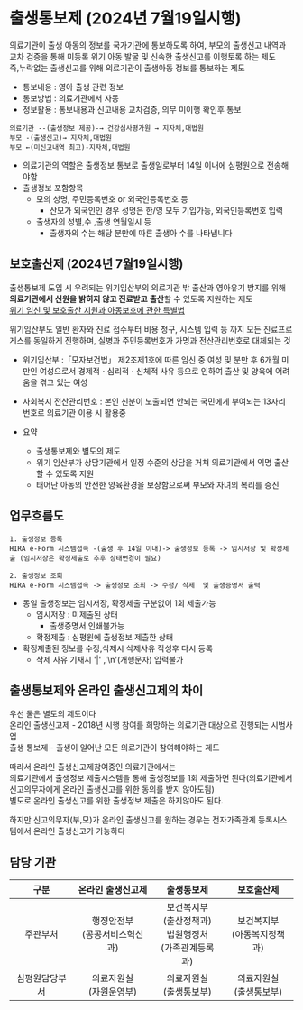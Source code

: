 # 출생통보제 (2024년 7월19일시행)
의료기관이 출생 아동의 정보를 국가기관에 통보하도록 하여, 부모의 출생신고 내역과 교차 검증을 통해 미등록 위기 아동 발굴 및 신속한 출생신고를 이행토록 하는 제도<br>
즉,누락없는 출생신고를 위해 의료기관이 출생아동 정보를 통보하는 제도

- 통보내용 : 영아 출생 관련 정보
- 통보방법 : 의료기관에서 자동
- 정보활용 : 통보내용과 신고내용 교차검증, 의무 미이행 확인후 통보

```
의료기관 --(출생정보 제공)-→ 건강심사평가원 → 지자체,대법원
부모 -(출생신고)→ 지자체,대법원
부모 ←(미신고내역 최고)-지자체,대법원
```
- 의료기관의 역할은 출생정보 통보로 출생일로부터 14일 이내에 심평원으로 전송해야함
- 출생정보 포함항목
  - 모의 성명, 주민등록번호 or 외국인등록번호 등
    - 산모가 외국인인 경우 성명은 한/영 모두 기입가능, 외국인등록번호 입력
  - 출생자의 성별,수 ,출생 연월일시 등
    - 출생자의 수는 해당 분만에 따른 출생아 수를 나타냅니다
    


## 보호출산제 (2024년 7월19일시행)
출생통보제 도입 시 우려되는 위기임산부의 의료기관 밖 출산과 영아유기 방지를 위해 **의료기관에서 신원을 밝히지 않고 진료받고 출산**할 수 있도록 지원하는 제도<br>
[위기 임신 및 보호출산 지원과 아동보호에 관한 특별법](https://www.law.go.kr/lsInfoP.do?lsiSeq=255883&efYd=20240719#0000) 

위기임산부도 일반 환자와 진료 접수부터 비용 청구, 시스템 입력 등 까지 모든 진료프로게스를 동일하게 진행하며, 실병과 주민등록번호가 가명과 전산관리번호로 대체되는 것 
-  위기임산부 :「모자보건법」 제2조제1호에 따른 임신 중 여성 및 분만 후 6개월 미만인 여성으로서 경제적ㆍ심리적ㆍ신체적 사유 등으로 인하여 출산 및 양육에 어려움을 겪고 있는 여성
- 사회복지 전산관리번호 : 본인 신분이 노출되면 안되는 국민에게 부여되는 13자리 번호로 의료기관 이용 시 활용중

- 요약
  - 출생통보제와 별도의 제도
  - 위기 임산부가 상담기관에서 일정 수준의 상담을 거쳐 의료기관에서 익명 출산할 수 있도록 지원
  - 태어난 아동의 안전한 양육환경을 보장함으로써 부모와 자녀의 복리를 증진
   
## 업무흐름도
```
1. 출생정보 등록
HIRA e-Form 시스템접속 -(출생 후 14일 이내)-> 출생정보 등록 -> 임시저장 및 확정제출 (임시저장은 확정제출로 추후 상태변경이 필요)

2. 출생정보 조회
HIRA e-Form 시스템접속 -> 출생정보 조회 -> 수정/ 삭제  및 출생증명서 출력
```
- 동일 출생정보는 임시저장, 확정제출 구분없이 1회 제출가능
  - 임시저장 : 미제출된 상태
    - 출생증명서 인쇄불가능
  - 확정제출 : 심평원에 출생정보 제출한 상태
- 확정제출된 정보를 수정,삭제시 삭제사유 작성후 다시 등록
  - 삭제 사유 기재시 '|' ,'\n'(개행문자) 입력불가 

## 출생통보제와 온라인 출생신고제의 차이
우선 둘은 별도의 제도이다 <br>
온라인 출생신고제 - 2018년 시행 참여를 희망하는 의료기관 대상으로 진행되는 시범사업<br>
출생 통보제 - 출생이 일어난 모든 의료기관이 참여해야하는 제도

따라서 온라인 출생신고제참여중인 의료기관에서는<br>
의료기관에서 출생정보 제출시스템을 통해 출생정보를 1회 제출하면 된다(의료기관에서 신고의무자에게 온라인 출생신고를 위한 동의를 받지 않아도됨)<br>
별도로 온라인 출생신고를 위한 출생정보 제출은 하지않아도 된다.

하지만 신고의무자(부,모)가 온라인 출생신고를 원하는 경우는 전자가족관계 등록시스템에서 온라인 출생신고가 가능하다<br>

## 담당 기관
|구분| 온라인 출생신고제|출생통보제|보호출산제|
|:---:|:---:|:---:|:---:|
|주관부처|행정안전부<br>(공공서비스혁신과)|보건복지부<br>(출산정책과)<br>법원행정처<br>(가족관계등록과)| 보건복지부<br>(아동복지정책과)|
|심평원담당부서|의료자원실<br>(자원운영부)|의료자원실<br>(출생통보부)|의료자원실<br>(출생통보부)|
   
